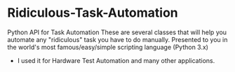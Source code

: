 # Ridiculous-Task-Automation
Python API for Task Automation
These are several classes that will help you automate any "ridiculous" task you have to do manually.
Presented to you in the world's most famous/easy/simple scripting language (Python 3.x)
- I used it for Hardware Test Automation and many other applications.
